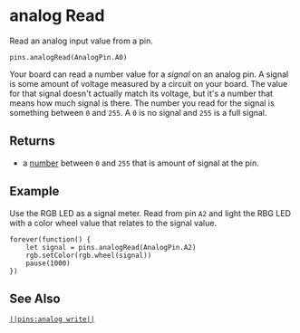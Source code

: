 # analog Read

Read an analog input value from a pin.

```sig
pins.analogRead(AnalogPin.A0)
```

Your board can read a number value for a _signal_ on an analog pin. A signal is some amount of voltage
measured by a circuit on your board. The value for that signal doesn't actually match its 
voltage, but it's a number that means how much signal is there. The number you read for the signal
is something between `0` and `255`.  A `0` is no signal and `255` is a full signal.

## Returns

* a [number](/types/number) between `0` and `255` that is amount of signal at the pin.

## Example

Use the RGB LED as a signal meter. Read from pin `A2` and light the RBG LED with a color wheel value that relates to the signal value.

```blocks
forever(function() {
    let signal = pins.analogRead(AnalogPin.A2)
    rgb.setColor(rgb.wheel(signal))
    pause(1000)
}) 
```

## See Also

[``||pins:analog write||``](/reference/pins/analog-write)